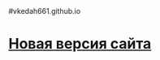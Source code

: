 <html>
    <head>
      <meta name="yandex-verification" content="c8bdbd6622a2d9ac" />
       </head>
</html>
#vkedah661.github.io
<h1><a href="https://vkedah661.github.io/gl.html">Новая версия сайта</a><h1>
